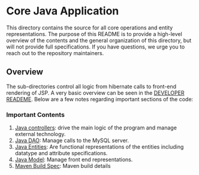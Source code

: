 # Core Java Application
This directory contains the source for all core operations and entity representations. The purpose of this README is to provide a high-level overview of the contents and the general organization of this directory, but will not provide full specifications. If you have questions, we urge you to reach out to the repository maintainers.

## Overview
The sub-directories control all logic from hibernate calls to front-end rendering of JSP. A very basic overview can be seen in the [DEVELOPER READEME](../DEVELOPER.md). Below are a few notes regarding important sections of the code:

### Important Contents
1. [Java controllers](src/main/java/org/o7planning/springmvconlinestore/controller/): drive the main logic of the program and manage external technology.
1. [Java DAO](src/main/java/org/o7planning/springmvconlinestore/dao/): Manage calls to the MySQL server.
1. [Java Entities](src/main/java/org/o7planning/springmvconlinestore/entity/): Are functional representations of the entities including datatype and attribute specifications.
1. [Java Model](src/main/java/org/o7planning/springmvconlinestore/model/): Manage front end representations.
1. [Maven Build Spec](pom.xml): Maven build details
